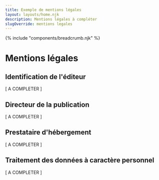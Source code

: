 ```yaml
---
title: Exemple de mentions légales
layout: layouts/home.njk
description: Mentions légales à compléter
slugOverride: mentions legales
---
```

<div>
{% include "components/breadcrumb.njk" %}
</div>

# Mentions légales

## Identification de l'éditeur

[ A COMPLETER ]

## Directeur de la publication

[ A COMPLETER ]

## Prestataire d'hébergement

[ A COMPLETER ]

## Traitement des données à caractère personnel

[ A COMPLETER ]